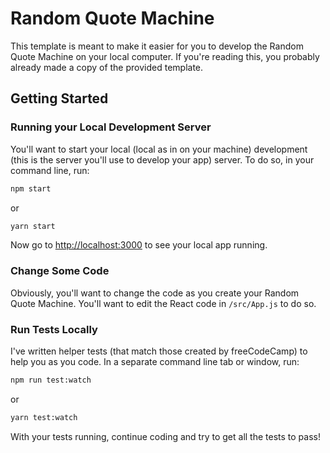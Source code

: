 # Random Quote Machine

This template is meant to make it easier for you to develop the Random Quote Machine on your local computer. If you're reading this, you probably already made a copy of the provided template.

## Getting Started

### Running your Local Development Server

You'll want to start your local (local as in on your machine) development (this is the server you'll use to develop your app) server. To do so, in your command line, run:

```bash
npm start
```

or

```bash
yarn start
```

Now go to [http://localhost:3000](http://localhost:3000) to see your local app running.

### Change Some Code

Obviously, you'll want to change the code as you create your Random Quote Machine. You'll want to edit the React code in `/src/App.js` to do so.

### Run Tests Locally

I've written helper tests (that match those created by freeCodeCamp) to help you as you code. In a separate command line tab or window, run:

```bash
npm run test:watch
```

or

```bash
yarn test:watch
```

With your tests running, continue coding and try to get all the tests to pass!

